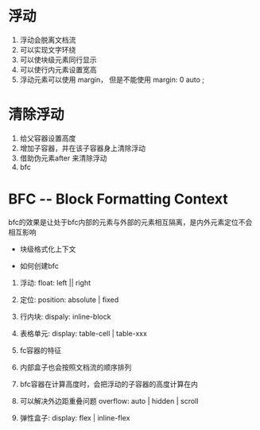 # 浮动
1. 浮动会脱离文档流
2. 可以实现文字环绕
3. 可以使块级元素同行显示
4. 可以使行内元素设置宽高
5. 浮动元素可以使用 margin， 但是不能使用 margin: 0 auto ;


# 清除浮动
1. 给父容器设置高度
2. 增加子容器，并在该子容器身上清除浮动
3. 借助伪元素after 来清除浮动
4. bfc

# BFC -- Block Formatting Context
bfc的效果是让处于bfc内部的元素与外部的元素相互隔离，是内外元素定位不会相互影响
 - 块级格式化上下文

 - 如何创建bfc
  1. 浮动: float: left || right
  2. 定位: position: absolute | fixed
  3. 行内块: dispaly: inline-block
  4. 表格单元: display: table-cell | table-xxx
  5. fc容器的特征

  1. 内部盒子也会按照文档流的顺序排列
  2. bfc容器在计算高度时，会把浮动的子容器的高度计算在内
  3. 可以解决外边距重叠问题 overflow: auto | hidden | scroll
  6. 弹性盒子: display: flex | inline-flex
